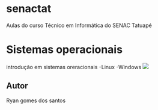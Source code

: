 # senactat
Aulas do curso Técnico em Informática do SENAC Tatuapé

# Sistemas operacionais
introdução em sistemas oreracionais
-Linux
-Windows
<img src="https://www.google.com/url?sa=i&url=https%3A%2F%2Folhardigital.com.br%2F2018%2F08%2F31%2Fdicas-e-tutoriais%2Fprogramas-do-windows-que-tambem-rodam-no-linux%2F&psig=AOvVaw1fopZKZ2e36Z0EoTMvx_OB&ust=1698879772369000&source=images&cd=vfe&opi=89978449&ved=0CBEQjRxqFwoTCMDvv7GyoYIDFQAAAAAdAAAAABAR">
## Autor
Ryan gomes dos santos


